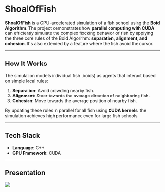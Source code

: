 # ShoalOfFish

**ShoalOfFish** is a GPU-accelerated simulation of a fish school using the **Boid Algorithm**. The project demonstrates how **parallel computing with CUDA** can efficiently simulate the complex flocking behavior of fish by applying the three core rules of the Boid Algorithm: **separation, alignment, and cohesion**. It's also extended by a feature where the fish avoid the cursor.

---

## How It Works
The simulation models individual fish (boids) as agents that interact based on simple local rules:
1. **Separation**: Avoid crowding nearby fish.
2. **Alignment**: Steer towards the average direction of neighboring fish.
3. **Cohesion**: Move towards the average position of nearby fish.

By updating these rules in parallel for all fish using **CUDA kernels**, the simulation achieves high performance even for large fish schools.

---

## Tech Stack
- **Language**: C++
- **GPU Framework**: CUDA

---

## Presentation

![](example.gif)
